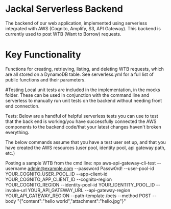 # Jackal Serverless Backend

The backend of our web application, implemented using serverless integrated
with AWS (Cognito, Amplify, S3, API Gateway). This backend is currently used to
post WTB (Want to Borrow) requests.

# Key Functionality
Functions for creating, retrieving, listing, and deleting WTB requests, which
are all stored on a DynamoDB table.
See serverless.yml for a full list of public functions and their parameters.

#Testing
Local unit tests are included in the implementation, in the mocks folder. These
can be used in conjunction with the command line and serverless to manually run
unit tests on the backend without needing front end connection.

Tests:
Below are a handful of helpful serverless tests you can use to test that the
back end is working/you have successfully connected the AWS components to the
backend code/that your latest changes haven't broken everything.

The below commands assume that you have a test user set up, and that you have
created the AWS resources (user pool, identity pool, api gateway path, etc.)

Posting a sample WTB from the cmd line:
npx aws-api-gateway-cli-test --username admin@example.com --password Passw0rd! --user-pool-id YOUR_COGNITO_USER_POOL_ID --app-client-id YOUR_COGNITO_APP_CLIENT_ID --cognito-region YOUR_COGNITO_REGION --identity-pool-id YOUR_IDENTITY_POOL_ID --invoke-url YOUR_API_GATEWAY_URL --api-gateway-region YOUR_API_GATEWAY_REGION --path-template /bets --method POST --body "{\"content\":\"hello world\",\"attachment\":\"hello.jpg\"}"
